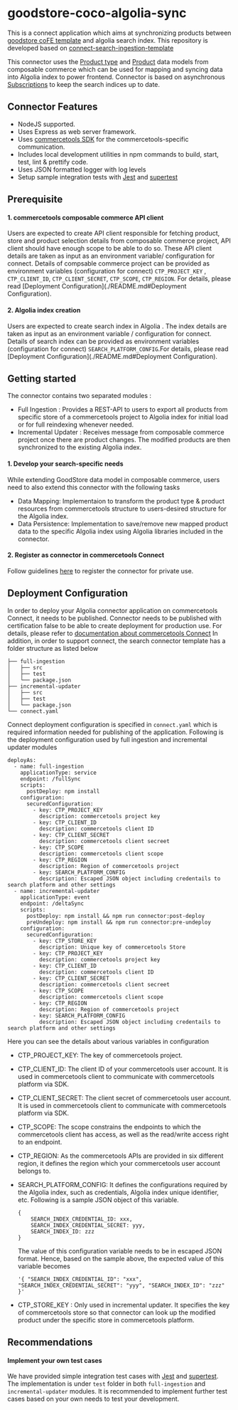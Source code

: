 
# goodstore-coco-algolia-sync
This is a connect application which aims at synchronizing products between [goodstore coFE template](https://github.com/frontastic-developers/customer-thegoodstore) and algolia search index. This repository is developed based on [connect-search-ingestion-template](https://github.com/commercetools/connect-search-ingestion-template)

This connector uses the [Product type](https://docs.commercetools.com/api/projects/productTypes) and [Product](https://docs.commercetools.com/api/projects/products) data models from composable commerce which can be used for mapping and syncing data into Algolia index to power frontend. Connector is based on asynchronous [Subscriptions](https://docs.commercetools.com/api/projects/subscriptions) to keep the search indices up to date.

## Connector Features
- NodeJS supported.
- Uses Express as web server framework.
- Uses [commercetools SDK](https://docs.commercetools.com/sdk/js-sdk-getting-started) for the commercetools-specific communication.
- Includes local development utilities in npm commands to build, start, test, lint & prettify code.
- Uses JSON formatted logger with log levels
- Setup sample integration tests with [Jest](https://jestjs.io/) and [supertest](https://github.com/ladjs/supertest#readme)

## Prerequisite
#### 1. commercetools composable commerce API client
Users are expected to create API client responsible for fetching product, store and product selection details from composable commerce project, API client should have enough scope to be able to do so. These API client details are taken as input as an environment variable/ configuration for connect. Details of compsable commerce project can be provided as environment variables (configuration for connect) `CTP_PROJECT_KEY` , `CTP_CLIENT_ID`, `CTP_CLIENT_SECRET`, `CTP_SCOPE`, `CTP_REGION`. For details, please read [Deployment Configuration](./README.md#Deployment Configuration).


#### 2. Algolia index creation
Users are expected to create search index in Algolia . The index details are taken as input as an environment variable / configuration for connect. Details of search index can be provided as environment variables (configuration for connect) `SEARCH_PLATFORM_CONFIG`.For details, please read [Deployment Configuration](./README.md#Deployment Configuration).

 
## Getting started
The connector contains two separated modules :
- Full Ingestion : Provides a REST-API to users to export all products from specific store of a commercetools project to Algolia index for initial load or  for full reindexing whenever needed. 
- Incremental Updater : Receives message from composable commerce project once there are product changes. The modified products are then synchronized to the existing Algolia index.


#### 1. Develop your search-specific needs 
While extending GoodStore data model in composable commerce, users need to also extend this connector with the following tasks
- Data Mapping: Implementaion to transform the product type & product resources from commercetools structure to users-desired structure for the Algolia index.
- Data Persistence: Implementation to save/remove new mapped product data to the specific Algolia index using Algolia libraries included in the connector.

#### 2. Register as connector in commercetools Connect
Follow guidelines [here](https://docs.commercetools.com/connect/getting-started) to register the connector for private use. 

## Deployment Configuration
In order to deploy your Algolia connector application on commercetools Connect, it needs to be published. Connector needs to be published with certification false to be able to create deployment for production use. For details, please refer to [documentation about commercetools Connect](https://docs.commercetools.com/connect/concepts)
In addition, in order to support connect, the search connector template has a folder structure as listed below
```
├── full-ingestion
│   ├── src
│   ├── test
│   └── package.json
├── incremental-updater
│   ├── src
│   ├── test
│   └── package.json
└── connect.yaml
```

Connect deployment configuration is specified in `connect.yaml` which is required information needed for publishing of the application. Following is the deployment configuration used by full ingestion and incremental updater modules
```
deployAs:
  - name: full-ingestion
    applicationType: service
    endpoint: /fullSync
    scripts:
      postDeploy: npm install
    configuration:
      securedConfiguration:
        - key: CTP_PROJECT_KEY
          description: commercetools project key
        - key: CTP_CLIENT_ID
          description: commercetools client ID
        - key: CTP_CLIENT_SECRET
          description: commercetools client secreet
        - key: CTP_SCOPE
          description: commercetools client scope
        - key: CTP_REGION
          description: Region of commercetools project
        - key: SEARCH_PLATFORM_CONFIG
          description: Escaped JSON object including credentails to search platform and other settings
  - name: incremental-updater
    applicationType: event
    endpoint: /deltaSync
    scripts:
      postDeploy: npm install && npm run connector:post-deploy
      preUndeploy: npm install && npm run connector:pre-undeploy
    configuration:
      securedConfiguration:
        - key: CTP_STORE_KEY
          description: Unique key of commercetools Store
        - key: CTP_PROJECT_KEY
          description: commercetools project key
        - key: CTP_CLIENT_ID
          description: commercetools client ID
        - key: CTP_CLIENT_SECRET
          description: commercetools client secreet
        - key: CTP_SCOPE
          description: commercetools client scope
        - key: CTP_REGION
          description: Region of commercetools project
        - key: SEARCH_PLATFORM_CONFIG
          description: Escaped JSON object including credentails to search platform and other settings
```

Here you can see the details about various variables in configuration
- CTP_PROJECT_KEY: The key of commercetools project.
- CTP_CLIENT_ID: The client ID of your commercetools user account. It is used in commercetools client to communicate with commercetools platform via SDK.
- CTP_CLIENT_SECRET: The client secret of commercetools user account. It is used in commercetools client to communicate with commercetools platform via SDK.
- CTP_SCOPE: The scope constrains the endpoints to which the commercetools client has access, as well as the read/write access right to an endpoint.
- CTP_REGION: As the commercetools APIs are provided in six different region, it defines the region which your commercetools user account belongs to.
- SEARCH_PLATFORM_CONFIG: It defines the configurations required by the Algolia index, such as credentials, Algolia index unique identifier, etc.
  Following is a sample JSON object of this variable.
  
    ```
    {
        SEARCH_INDEX_CREDENTIAL_ID: xxx,
        SEARCH_INDEX_CREDENTIAL_SECRET: yyy,
        SEARCH_INDEX_ID: zzz
    }

    ```
  The value of this configuration variable needs to be in escaped JSON format. Hence, based on the sample above, the expected value of this variable becomes
  ```
  '{ "SEARCH_INDEX_CREDENTIAL_ID": "xxx", "SEARCH_INDEX_CREDENTIAL_SECRET": "yyy", "SEARCH_INDEX_ID": "zzz" }'
  ```
- CTP_STORE_KEY : Only used in incremental updater. It specifies the key of commercetools store so that connector can look up the modified product under the specific store in commercetools platform.

## Recommendations
#### Implement your own test cases
We have provided simple integration test cases with [Jest](https://jestjs.io/) and [supertest](https://github.com/ladjs/supertest#readme). The implementation is under `test` folder in both `full-ingestion` and `incremental-updater` modules. It is recommended to implement further test cases based on your own needs to test your development. 
